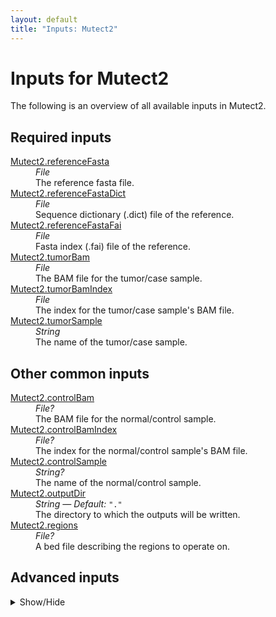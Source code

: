 ```yaml
---
layout: default
title: "Inputs: Mutect2"
---
```


# Inputs for Mutect2

The following is an overview of all available inputs in
Mutect2.


## Required inputs
<dl>
<dt id="Mutect2.referenceFasta"><a href="#Mutect2.referenceFasta">Mutect2.referenceFasta</a></dt>
<dd>
    <i>File </i><br />
    The reference fasta file.
</dd>
<dt id="Mutect2.referenceFastaDict"><a href="#Mutect2.referenceFastaDict">Mutect2.referenceFastaDict</a></dt>
<dd>
    <i>File </i><br />
    Sequence dictionary (.dict) file of the reference.
</dd>
<dt id="Mutect2.referenceFastaFai"><a href="#Mutect2.referenceFastaFai">Mutect2.referenceFastaFai</a></dt>
<dd>
    <i>File </i><br />
    Fasta index (.fai) file of the reference.
</dd>
<dt id="Mutect2.tumorBam"><a href="#Mutect2.tumorBam">Mutect2.tumorBam</a></dt>
<dd>
    <i>File </i><br />
    The BAM file for the tumor/case sample.
</dd>
<dt id="Mutect2.tumorBamIndex"><a href="#Mutect2.tumorBamIndex">Mutect2.tumorBamIndex</a></dt>
<dd>
    <i>File </i><br />
    The index for the tumor/case sample's BAM file.
</dd>
<dt id="Mutect2.tumorSample"><a href="#Mutect2.tumorSample">Mutect2.tumorSample</a></dt>
<dd>
    <i>String </i><br />
    The name of the tumor/case sample.
</dd>
</dl>

## Other common inputs
<dl>
<dt id="Mutect2.controlBam"><a href="#Mutect2.controlBam">Mutect2.controlBam</a></dt>
<dd>
    <i>File? </i><br />
    The BAM file for the normal/control sample.
</dd>
<dt id="Mutect2.controlBamIndex"><a href="#Mutect2.controlBamIndex">Mutect2.controlBamIndex</a></dt>
<dd>
    <i>File? </i><br />
    The index for the normal/control sample's BAM file.
</dd>
<dt id="Mutect2.controlSample"><a href="#Mutect2.controlSample">Mutect2.controlSample</a></dt>
<dd>
    <i>String? </i><br />
    The name of the normal/control sample.
</dd>
<dt id="Mutect2.outputDir"><a href="#Mutect2.outputDir">Mutect2.outputDir</a></dt>
<dd>
    <i>String </i><i>&mdash; Default:</i> <code>"."</code><br />
    The directory to which the outputs will be written.
</dd>
<dt id="Mutect2.regions"><a href="#Mutect2.regions">Mutect2.regions</a></dt>
<dd>
    <i>File? </i><br />
    A bed file describing the regions to operate on.
</dd>
</dl>

## Advanced inputs
<details>
<summary> Show/Hide </summary>
<dl>
<dt id="Mutect2.calculateContamination.javaXmx"><a href="#Mutect2.calculateContamination.javaXmx">Mutect2.calculateContamination.javaXmx</a></dt>
<dd>
    <i>String </i><i>&mdash; Default:</i> <code>"12G"</code><br />
    The maximum memory available to the program. Should be lower than `memory` to accommodate JVM overhead.
</dd>
<dt id="Mutect2.calculateContamination.memory"><a href="#Mutect2.calculateContamination.memory">Mutect2.calculateContamination.memory</a></dt>
<dd>
    <i>String </i><i>&mdash; Default:</i> <code>"13G"</code><br />
    The amount of memory this job will use.
</dd>
<dt id="Mutect2.calculateContamination.timeMinutes"><a href="#Mutect2.calculateContamination.timeMinutes">Mutect2.calculateContamination.timeMinutes</a></dt>
<dd>
    <i>Int </i><i>&mdash; Default:</i> <code>180</code><br />
    The maximum amount of time the job will run in minutes.
</dd>
<dt id="Mutect2.dockerImages"><a href="#Mutect2.dockerImages">Mutect2.dockerImages</a></dt>
<dd>
    <i>Map[String,String] </i><i>&mdash; Default:</i> <code>{"picard": "quay.io/biocontainers/picard:2.23.2--0", "gatk4": "quay.io/biocontainers/gatk4:4.1.8.0--py38h37ae868_0", "chunked-scatter": "quay.io/biocontainers/chunked-scatter:1.0.0--py_0"}</code><br />
    The docker images used. Changing this may result in errors which the developers may choose not to address.
</dd>
<dt id="Mutect2.filterMutectCalls.javaXmx"><a href="#Mutect2.filterMutectCalls.javaXmx">Mutect2.filterMutectCalls.javaXmx</a></dt>
<dd>
    <i>String </i><i>&mdash; Default:</i> <code>"12G"</code><br />
    The maximum memory available to the program. Should be lower than `memory` to accommodate JVM overhead.
</dd>
<dt id="Mutect2.filterMutectCalls.memory"><a href="#Mutect2.filterMutectCalls.memory">Mutect2.filterMutectCalls.memory</a></dt>
<dd>
    <i>String </i><i>&mdash; Default:</i> <code>"13G"</code><br />
    The amount of memory this job will use.
</dd>
<dt id="Mutect2.filterMutectCalls.timeMinutes"><a href="#Mutect2.filterMutectCalls.timeMinutes">Mutect2.filterMutectCalls.timeMinutes</a></dt>
<dd>
    <i>Int </i><i>&mdash; Default:</i> <code>60</code><br />
    The maximum amount of time the job will run in minutes.
</dd>
<dt id="Mutect2.filterMutectCalls.uniqueAltReadCount"><a href="#Mutect2.filterMutectCalls.uniqueAltReadCount">Mutect2.filterMutectCalls.uniqueAltReadCount</a></dt>
<dd>
    <i>Int </i><i>&mdash; Default:</i> <code>4</code><br />
    Equivalent to FilterMutectCalls' `--unique-alt-read-count` option.
</dd>
<dt id="Mutect2.gatherVcfs.compressionLevel"><a href="#Mutect2.gatherVcfs.compressionLevel">Mutect2.gatherVcfs.compressionLevel</a></dt>
<dd>
    <i>Int </i><i>&mdash; Default:</i> <code>1</code><br />
    The compression level at which the BAM files are written
</dd>
<dt id="Mutect2.gatherVcfs.javaXmx"><a href="#Mutect2.gatherVcfs.javaXmx">Mutect2.gatherVcfs.javaXmx</a></dt>
<dd>
    <i>String </i><i>&mdash; Default:</i> <code>"4G"</code><br />
    The maximum memory available to the program. Should be lower than `memory` to accommodate JVM overhead.
</dd>
<dt id="Mutect2.gatherVcfs.memory"><a href="#Mutect2.gatherVcfs.memory">Mutect2.gatherVcfs.memory</a></dt>
<dd>
    <i>String </i><i>&mdash; Default:</i> <code>"5G"</code><br />
    The amount of memory this job will use.
</dd>
<dt id="Mutect2.gatherVcfs.timeMinutes"><a href="#Mutect2.gatherVcfs.timeMinutes">Mutect2.gatherVcfs.timeMinutes</a></dt>
<dd>
    <i>Int </i><i>&mdash; Default:</i> <code>1 + ceil(size(inputVCFs,"G")) * 2</code><br />
    The maximum amount of time the job will run in minutes.
</dd>
<dt id="Mutect2.gatherVcfs.useJdkDeflater"><a href="#Mutect2.gatherVcfs.useJdkDeflater">Mutect2.gatherVcfs.useJdkDeflater</a></dt>
<dd>
    <i>Boolean </i><i>&mdash; Default:</i> <code>true</code><br />
    True, uses the java deflator to compress the BAM files. False uses the optimized intel deflater.
</dd>
<dt id="Mutect2.gatherVcfs.useJdkInflater"><a href="#Mutect2.gatherVcfs.useJdkInflater">Mutect2.gatherVcfs.useJdkInflater</a></dt>
<dd>
    <i>Boolean </i><i>&mdash; Default:</i> <code>true</code><br />
    True, uses the java inflater. False, uses the optimized intel inflater.
</dd>
<dt id="Mutect2.getPileupSummariesNormal.javaXmx"><a href="#Mutect2.getPileupSummariesNormal.javaXmx">Mutect2.getPileupSummariesNormal.javaXmx</a></dt>
<dd>
    <i>String </i><i>&mdash; Default:</i> <code>"12G"</code><br />
    The maximum memory available to the program. Should be lower than `memory` to accommodate JVM overhead.
</dd>
<dt id="Mutect2.getPileupSummariesNormal.memory"><a href="#Mutect2.getPileupSummariesNormal.memory">Mutect2.getPileupSummariesNormal.memory</a></dt>
<dd>
    <i>String </i><i>&mdash; Default:</i> <code>"13G"</code><br />
    The amount of memory this job will use.
</dd>
<dt id="Mutect2.getPileupSummariesNormal.timeMinutes"><a href="#Mutect2.getPileupSummariesNormal.timeMinutes">Mutect2.getPileupSummariesNormal.timeMinutes</a></dt>
<dd>
    <i>Int </i><i>&mdash; Default:</i> <code>120</code><br />
    The maximum amount of time the job will run in minutes.
</dd>
<dt id="Mutect2.getPileupSummariesTumor.javaXmx"><a href="#Mutect2.getPileupSummariesTumor.javaXmx">Mutect2.getPileupSummariesTumor.javaXmx</a></dt>
<dd>
    <i>String </i><i>&mdash; Default:</i> <code>"12G"</code><br />
    The maximum memory available to the program. Should be lower than `memory` to accommodate JVM overhead.
</dd>
<dt id="Mutect2.getPileupSummariesTumor.memory"><a href="#Mutect2.getPileupSummariesTumor.memory">Mutect2.getPileupSummariesTumor.memory</a></dt>
<dd>
    <i>String </i><i>&mdash; Default:</i> <code>"13G"</code><br />
    The amount of memory this job will use.
</dd>
<dt id="Mutect2.getPileupSummariesTumor.timeMinutes"><a href="#Mutect2.getPileupSummariesTumor.timeMinutes">Mutect2.getPileupSummariesTumor.timeMinutes</a></dt>
<dd>
    <i>Int </i><i>&mdash; Default:</i> <code>120</code><br />
    The maximum amount of time the job will run in minutes.
</dd>
<dt id="Mutect2.learnReadOrientationModel.javaXmx"><a href="#Mutect2.learnReadOrientationModel.javaXmx">Mutect2.learnReadOrientationModel.javaXmx</a></dt>
<dd>
    <i>String </i><i>&mdash; Default:</i> <code>"12G"</code><br />
    The maximum memory available to the program. Should be lower than `memory` to accommodate JVM overhead.
</dd>
<dt id="Mutect2.learnReadOrientationModel.memory"><a href="#Mutect2.learnReadOrientationModel.memory">Mutect2.learnReadOrientationModel.memory</a></dt>
<dd>
    <i>String </i><i>&mdash; Default:</i> <code>"13G"</code><br />
    The amount of memory this job will use.
</dd>
<dt id="Mutect2.learnReadOrientationModel.timeMinutes"><a href="#Mutect2.learnReadOrientationModel.timeMinutes">Mutect2.learnReadOrientationModel.timeMinutes</a></dt>
<dd>
    <i>Int </i><i>&mdash; Default:</i> <code>120</code><br />
    The maximum amount of time the job will run in minutes.
</dd>
<dt id="Mutect2.mergeStats.javaXmx"><a href="#Mutect2.mergeStats.javaXmx">Mutect2.mergeStats.javaXmx</a></dt>
<dd>
    <i>String </i><i>&mdash; Default:</i> <code>"14G"</code><br />
    The maximum memory available to the program. Should be lower than `memory` to accommodate JVM overhead.
</dd>
<dt id="Mutect2.mergeStats.memory"><a href="#Mutect2.mergeStats.memory">Mutect2.mergeStats.memory</a></dt>
<dd>
    <i>String </i><i>&mdash; Default:</i> <code>"15G"</code><br />
    The amount of memory this job will use.
</dd>
<dt id="Mutect2.mergeStats.timeMinutes"><a href="#Mutect2.mergeStats.timeMinutes">Mutect2.mergeStats.timeMinutes</a></dt>
<dd>
    <i>Int </i><i>&mdash; Default:</i> <code>30</code><br />
    The maximum amount of time the job will run in minutes.
</dd>
<dt id="Mutect2.mutect2.f1r2TarGz"><a href="#Mutect2.mutect2.f1r2TarGz">Mutect2.mutect2.f1r2TarGz</a></dt>
<dd>
    <i>String </i><i>&mdash; Default:</i> <code>"f1r2.tar.gz"</code><br />
    Equivalent to Mutect2's `--f1r2-tar-gz` option.
</dd>
<dt id="Mutect2.mutect2.germlineResource"><a href="#Mutect2.mutect2.germlineResource">Mutect2.mutect2.germlineResource</a></dt>
<dd>
    <i>File? </i><br />
    Equivalent to Mutect2's `--germline-resource` option.
</dd>
<dt id="Mutect2.mutect2.germlineResourceIndex"><a href="#Mutect2.mutect2.germlineResourceIndex">Mutect2.mutect2.germlineResourceIndex</a></dt>
<dd>
    <i>File? </i><br />
    The index for the germline resource.
</dd>
<dt id="Mutect2.mutect2.javaXmx"><a href="#Mutect2.mutect2.javaXmx">Mutect2.mutect2.javaXmx</a></dt>
<dd>
    <i>String </i><i>&mdash; Default:</i> <code>"4G"</code><br />
    The maximum memory available to the program. Should be lower than `memory` to accommodate JVM overhead.
</dd>
<dt id="Mutect2.mutect2.memory"><a href="#Mutect2.mutect2.memory">Mutect2.mutect2.memory</a></dt>
<dd>
    <i>String </i><i>&mdash; Default:</i> <code>"5G"</code><br />
    The amount of memory this job will use.
</dd>
<dt id="Mutect2.mutect2.outputStats"><a href="#Mutect2.mutect2.outputStats">Mutect2.mutect2.outputStats</a></dt>
<dd>
    <i>String </i><i>&mdash; Default:</i> <code>outputVcf + ".stats"</code><br />
    The location the output statistics should be written to.
</dd>
<dt id="Mutect2.mutect2.panelOfNormals"><a href="#Mutect2.mutect2.panelOfNormals">Mutect2.mutect2.panelOfNormals</a></dt>
<dd>
    <i>File? </i><br />
    Equivalent to Mutect2's `--panel-of-normals` option.
</dd>
<dt id="Mutect2.mutect2.panelOfNormalsIndex"><a href="#Mutect2.mutect2.panelOfNormalsIndex">Mutect2.mutect2.panelOfNormalsIndex</a></dt>
<dd>
    <i>File? </i><br />
    The index for the panel of normals.
</dd>
<dt id="Mutect2.mutect2.timeMinutes"><a href="#Mutect2.mutect2.timeMinutes">Mutect2.mutect2.timeMinutes</a></dt>
<dd>
    <i>Int </i><i>&mdash; Default:</i> <code>240</code><br />
    The maximum amount of time the job will run in minutes.
</dd>
<dt id="Mutect2.scatterList.memory"><a href="#Mutect2.scatterList.memory">Mutect2.scatterList.memory</a></dt>
<dd>
    <i>String </i><i>&mdash; Default:</i> <code>"256M"</code><br />
    The amount of memory this job will use.
</dd>
<dt id="Mutect2.scatterList.prefix"><a href="#Mutect2.scatterList.prefix">Mutect2.scatterList.prefix</a></dt>
<dd>
    <i>String </i><i>&mdash; Default:</i> <code>"scatters/scatter-"</code><br />
    The prefix of the ouput files. Output will be named like: <PREFIX><N>.bed, in which N is an incrementing number. Default 'scatter-'.
</dd>
<dt id="Mutect2.scatterList.timeMinutes"><a href="#Mutect2.scatterList.timeMinutes">Mutect2.scatterList.timeMinutes</a></dt>
<dd>
    <i>Int </i><i>&mdash; Default:</i> <code>2</code><br />
    The maximum amount of time the job will run in minutes.
</dd>
<dt id="Mutect2.scatterSize"><a href="#Mutect2.scatterSize">Mutect2.scatterSize</a></dt>
<dd>
    <i>Int? </i><br />
    The size of the scattered regions in bases. Scattering is used to speed up certain processes. The genome will be seperated into multiple chunks (scatters) which will be processed in their own job, allowing for parallel processing. Higher values will result in a lower number of jobs. The optimal value here will depend on the available resources.
</dd>
<dt id="Mutect2.scatterSizeMillions"><a href="#Mutect2.scatterSizeMillions">Mutect2.scatterSizeMillions</a></dt>
<dd>
    <i>Int </i><i>&mdash; Default:</i> <code>1000</code><br />
    Same as scatterSize, but is multiplied by 1000000 to get scatterSize. This allows for setting larger values more easily
</dd>
<dt id="Mutect2.sitesForContamination"><a href="#Mutect2.sitesForContamination">Mutect2.sitesForContamination</a></dt>
<dd>
    <i>File? </i><br />
    A bed file, vcf file or interval list with regions for GetPileupSummaries to operate on.
</dd>
<dt id="Mutect2.sitesForContaminationIndex"><a href="#Mutect2.sitesForContaminationIndex">Mutect2.sitesForContaminationIndex</a></dt>
<dd>
    <i>File? </i><br />
    The index for the vcf file provided to sitesForContamination.
</dd>
<dt id="Mutect2.variantsForContamination"><a href="#Mutect2.variantsForContamination">Mutect2.variantsForContamination</a></dt>
<dd>
    <i>File? </i><br />
    A VCF file with common variants.
</dd>
<dt id="Mutect2.variantsForContaminationIndex"><a href="#Mutect2.variantsForContaminationIndex">Mutect2.variantsForContaminationIndex</a></dt>
<dd>
    <i>File? </i><br />
    The index of the common variants VCF file.
</dd>
</dl>
</details>





